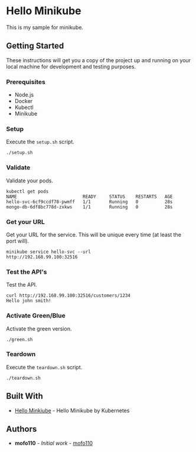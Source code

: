 # Hello Minikube

This is my sample for minikube.

## Getting Started

These instructions will get you a copy of the project up and running on your local machine for development and testing purposes.

### Prerequisites

* Node.js
* Docker
* Kubectl
* Minikube

### Setup
Execute the `setup.sh` script.
```
./setup.sh
```
### Validate
Validate your pods.
```
kubectl get pods
NAME                         READY     STATUS    RESTARTS   AGE
hello-svc-6cf9ccdf78-pwmff   1/1       Running   0          28s
mongo-db-6df8bc778d-zxkws    1/1       Running   0          28s
```
### Get your URL
Get your URL for the service.  This will be unique every time (at least the port will).
```
minikube service hello-svc --url
http://192.168.99.100:32516
```
### Test the API's
Test the API.
```
curl http://192.168.99.100:32516/customers/1234
Hello john smith!
```
### Activate Green/Blue
Activate the green version.
```
./green.sh
```

### Teardown
Execute the `teardown.sh` script.
```
./teardown.sh
```
## Built With
* [Hello Minkiube](https://kubernetes.io/docs/tutorials/hello-minikube/) - Hello Minikube by Kubernetes

## Authors

* **mofo110** - *Initial work* - [mofo110](https://github.com/mofo110)